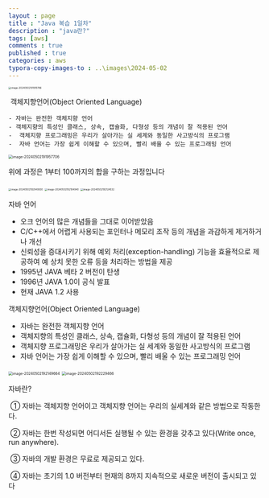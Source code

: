 ```yaml
---
layout : page
title : "Java 복습 1일차"
description : "java란?"
tags: [aws]
comments : true
published : true
categories : aws
typora-copy-images-to : ..\images\2024-05-02
---
```




<img src="E:\github-blog\hayoung09.github.io\images\2024-05-02\image-20240502191910786.png" alt="image-20240502191910786" style="zoom: 33%;" />



​	객체지향언어(Object Oriented Language)

	- 자바는 완전한 객체지향 언어 
	- 객체지향의 특성인 클래스, 상속, 캡슐화, 다형성 등의 개념이 잘 적용된 언어 
	-  객체지향 프로그래밍은 우리가 살아가는 실 세계와 동일한 사고방식의 프로그램 
	-  자바 언어는 가장 쉽게 이해할 수 있으며, 빨리 배울 수 있는 프로그래밍 언어



<img src="E:\github-blog\hayoung09.github.io\images\2024-05-02\image-20240502191957706.png" alt="image-20240502191957706" style="zoom:50%;" />

위에 과정은 1부터 100까지의 합을 구하는 과정입니다





<img src="E:\github-blog\hayoung09.github.io\images\2024-05-02\image-20240502192040830.png" alt="image-20240502192040830" style="zoom:33%;" />





<img src="E:\github-blog\hayoung09.github.io\images\2024-05-02\image-20240502192104940.png" alt="image-20240502192104940" style="zoom:33%;" />





<img src="E:\github-blog\hayoung09.github.io\images\2024-05-02\image-20240502192124532.png" alt="image-20240502192124532" style="zoom:33%;" />



자바 언어 

- 오크 언어의 많은 개념들을 그대로 이어받았음 
- C/C++에서 어렵게 사용되는 포인터나 메모리 조작 등의 개념을 과감하게 제거하거나 개선 
-  신뢰성을 증대시키기 위해 예외 처리(exception-handling) 기능을 효율적으로 제공하여 예 상치 못한 오류 등을 처리하는 방법을 제공 
-  1995년 JAVA 베타 2 버전이 탄생 
-  1996년 JAVA 1.0이 공식 발표 
-  현재 JAVA 1.2 사용



객체지향언어(Object Oriented Language) 

- 자바는 완전한 객체지향 언어 
-  객체지향의 특성인 클래스, 상속, 캡슐화, 다형성 등의 개념이 잘 적용된 언어 
-  객체지향 프로그래밍은 우리가 살아가는 실 세계와 동일한 사고방식의 프로그램 
-  자바 언어는 가장 쉽게 이해할 수 있으며, 빨리 배울 수 있는 프로그래밍 언어



<img src="E:\github-blog\hayoung09.github.io\images\2024-05-02\image-20240502192149664.png" alt="image-20240502192149664" style="zoom: 50%;" />





<img src="E:\github-blog\hayoung09.github.io\images\2024-05-02\image-20240502192229466.png" alt="image-20240502192229466" style="zoom:50%;" />



자바란? 

​	① 자바는 객체지향 언어이고 객체지향 언어는 우리의 실세계와 같은 방법으로 작동한다. 

​	② 자바는 한번 작성되면 어디서든 실행될 수 있는 환경을 갖추고 있다(Write once, run  anywhere). 

​	③ 자바의 개발 환경은 무료로 제공되고 있다. 

​	④ 자바는 초기의 1.0 버전부터 현재의 8까지 지속적으로 새로운 버전이 출시되고 있다





